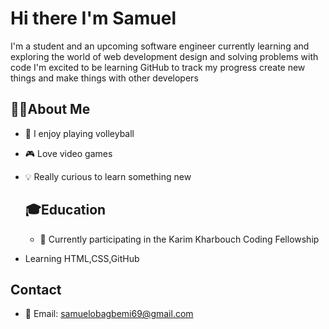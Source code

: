 ## <h1>Hi there I'm Samuel</h1>


<p>I'm a student and an upcoming software engineer currently learning and exploring the world of  web development design and solving problems with code I'm excited to be learning GitHub to track my progress create new things and make things with other developers</p>

## <b>🙋‍♂️About Me </b>

- 🏐 I enjoy playing volleyball
- 🎮 Love video games 
- 💡 Really curious to learn something new 



  ## <b> 🎓Education</b>
  

  - 🤔 Currently participating in  the  Karim Kharbouch Coding Fellowship
-  Learning HTML,CSS,GitHub 


## <b>Contact</b>
- 📧 Email: samuelobagbemi69@gmail.com



